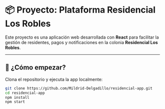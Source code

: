 
# 📦 Proyecto: Plataforma Residencial Los Robles

Este proyecto es una aplicación web desarrollada con **React** para facilitar la gestión de residentes, pagos y notificaciones en la colonia **Residencial Los Robles**.

---

## 🚀 ¿Cómo empezar?

Clona el repositorio y ejecuta la app localmente:

```bash
git clone https://github.com/Mildrid-Delgadillo/residencial-app.git
cd residencial-app
npm install
npm start
